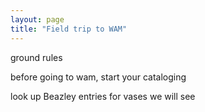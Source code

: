 ```yaml
---
layout: page
title: "Field trip to WAM"
---
```


ground rules

before going to wam, start your cataloging

look up Beazley entries for vases we will see
